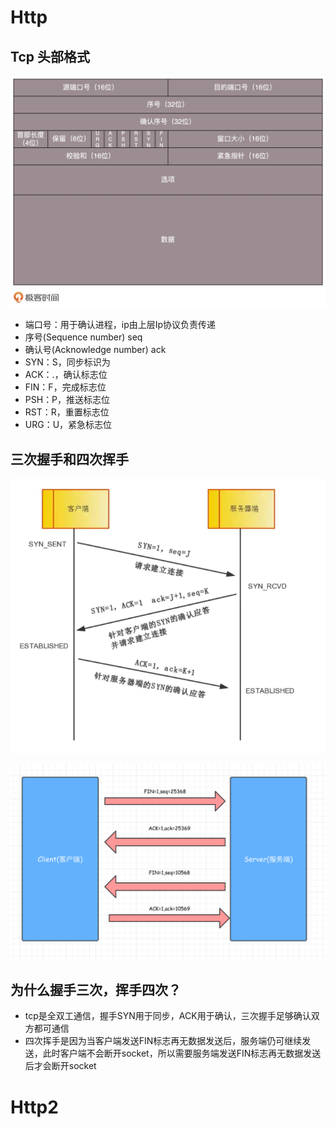 # Http

## Tcp 头部格式

![tcp头部包](./img/tcp包头.jpeg)

- 端口号：用于确认进程，ip由上层Ip协议负责传递
- 序号(Sequence number) seq
- 确认号(Acknowledge number) ack
- SYN：S，同步标识为
- ACK：.，确认标志位
- FIN：F，完成标志位
- PSH：P，推送标志位
- RST：R，重置标志位
- URG：U，紧急标志位

## 三次握手和四次挥手

![三次握手](./img/三次握手.png)

![四次挥手](./img/四次挥手.png)

## 为什么握手三次，挥手四次？

- tcp是全双工通信，握手SYN用于同步，ACK用于确认，三次握手足够确认双方都可通信
- 四次挥手是因为当客户端发送FIN标志再无数据发送后，服务端仍可继续发送，此时客户端不会断开socket，所以需要服务端发送FIN标志再无数据发送后才会断开socket


# Http2


